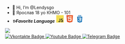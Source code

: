 - 👋 Hi, I’m @Lendysgo 
- 👀 Ярослав 18 yo КНМО - 101
- ***✨Favorite Language***
<img src="https://github.com/devicons/devicon/blob/master/icons/javascript/javascript-original.svg" title="JavaScript" alt="JavaScript" width="25" height="25"/>&nbsp;
<img src="https://github.com/devicons/devicon/blob/master/icons/html5/html5-original.svg" title="HTML5" alt="HTML" width="25" height="25"/>&nbsp;
<img src="https://github.com/devicons/devicon/blob/master/icons/css3/css3-plain-wordmark.svg"  title="CSS3" alt="CSS" width="25" height="25"/>&nbsp;
 
<!---
Lendysgo/Lendysgo is a ✨ special ✨ repository because its `README.md` (this file) appears on your GitHub profile.
You can click the Preview link to take a look at your changes.
--->

<div id="header" align="left">
  <img src="https://media4.giphy.com/media/eR7OEDQDyA7Cg/giphy.gif?cid=790b76112935100f3ecc4cb027bac254b7aed7eb72fe3c0a&rid=giphy.gif&ct=g" width="310"/> 
</div>
<div id="badges">
  <a href="https://vk.com/cursedxdd">
    <img src="https://img.shields.io/badge/VK-cursedxdd-blue?logo=VK&logoColor=white" alt="Vkontakte Badge" width="110"/>
  </a>
  <a href="https://www.youtube.com/channel/UCZs-HItl9B3Qy4AiPDnWCFw">
    <img src="https://img.shields.io/badge/YouTube-red?style=for-the-badge&logo=youtube&logoColor=white" alt="Youtube Badge" width="80"/>
  </a>
  <a href="https://t.me/lendyszz">
    <img src="https://img.shields.io/badge/telegram-black?logo=telegram&logoColor=white" alt="Telegram Badge" width="100"/>
  </a>
</div>
